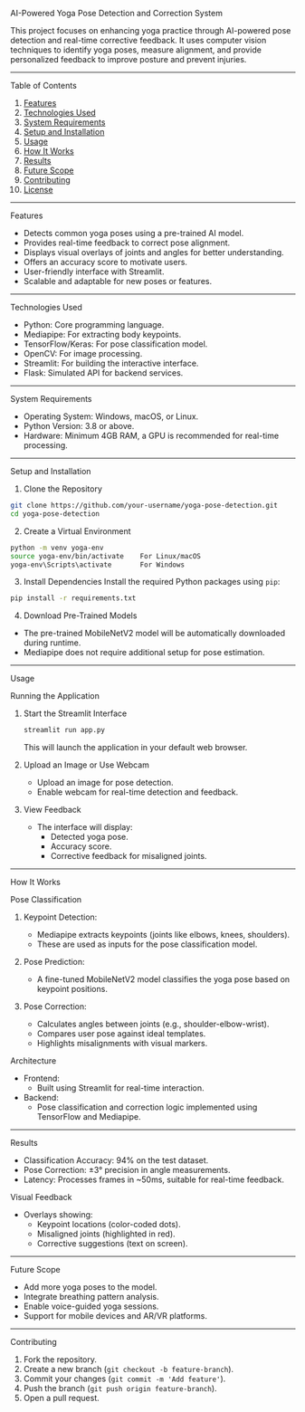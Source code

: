 
 AI-Powered Yoga Pose Detection and Correction System

This project focuses on enhancing yoga practice through AI-powered pose detection and real-time corrective feedback. It uses computer vision techniques to identify yoga poses, measure alignment, and provide personalized feedback to improve posture and prevent injuries.

---

 Table of Contents
1. [Features](features)
2. [Technologies Used](technologies-used)
3. [System Requirements](system-requirements)
4. [Setup and Installation](setup-and-installation)
5. [Usage](usage)
6. [How It Works](how-it-works)
7. [Results](results)
8. [Future Scope](future-scope)
9. [Contributing](contributing)
10. [License](license)

---

 Features
- Detects common yoga poses using a pre-trained AI model.
- Provides real-time feedback to correct pose alignment.
- Displays visual overlays of joints and angles for better understanding.
- Offers an accuracy score to motivate users.
- User-friendly interface with Streamlit.
- Scalable and adaptable for new poses or features.

---

 Technologies Used
- Python: Core programming language.
- Mediapipe: For extracting body keypoints.
- TensorFlow/Keras: For pose classification model.
- OpenCV: For image processing.
- Streamlit: For building the interactive interface.
- Flask: Simulated API for backend services.

---

 System Requirements
- Operating System: Windows, macOS, or Linux.
- Python Version: 3.8 or above.
- Hardware: Minimum 4GB RAM, a GPU is recommended for real-time processing.

---

 Setup and Installation

 1. Clone the Repository
```bash
git clone https://github.com/your-username/yoga-pose-detection.git
cd yoga-pose-detection
```

 2. Create a Virtual Environment
```bash
python -m venv yoga-env
source yoga-env/bin/activate    For Linux/macOS
yoga-env\Scripts\activate       For Windows
```

 3. Install Dependencies
Install the required Python packages using `pip`:
```bash
pip install -r requirements.txt
```

 4. Download Pre-Trained Models
- The pre-trained MobileNetV2 model will be automatically downloaded during runtime. 
- Mediapipe does not require additional setup for pose estimation.

---

 Usage

 Running the Application
1. Start the Streamlit Interface
   ```bash
   streamlit run app.py
   ```
   This will launch the application in your default web browser.

2. Upload an Image or Use Webcam
   - Upload an image for pose detection.
   - Enable webcam for real-time detection and feedback.

3. View Feedback
   - The interface will display:
     - Detected yoga pose.
     - Accuracy score.
     - Corrective feedback for misaligned joints.

---

 How It Works

 Pose Classification
1. Keypoint Detection:
   - Mediapipe extracts keypoints (joints like elbows, knees, shoulders).
   - These are used as inputs for the pose classification model.

2. Pose Prediction:
   - A fine-tuned MobileNetV2 model classifies the yoga pose based on keypoint positions.

3. Pose Correction:
   - Calculates angles between joints (e.g., shoulder-elbow-wrist).
   - Compares user pose against ideal templates.
   - Highlights misalignments with visual markers.

 Architecture
- Frontend:
  - Built using Streamlit for real-time interaction.
- Backend:
  - Pose classification and correction logic implemented using TensorFlow and Mediapipe.

---

 Results
- Classification Accuracy: 94% on the test dataset.
- Pose Correction: ±3° precision in angle measurements.
- Latency: Processes frames in ~50ms, suitable for real-time feedback.

 Visual Feedback
- Overlays showing:
  - Keypoint locations (color-coded dots).
  - Misaligned joints (highlighted in red).
  - Corrective suggestions (text on screen).

---

 Future Scope
- Add more yoga poses to the model.
- Integrate breathing pattern analysis.
- Enable voice-guided yoga sessions.
- Support for mobile devices and AR/VR platforms.

---

 Contributing
1. Fork the repository.
2. Create a new branch (`git checkout -b feature-branch`).
3. Commit your changes (`git commit -m 'Add feature'`).
4. Push the branch (`git push origin feature-branch`).
5. Open a pull request.
